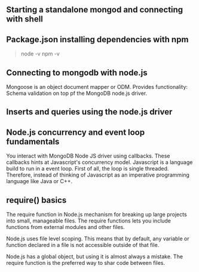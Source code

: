 ## Starting a standalone mongod and connecting with shell


## Package.json installing dependencies with npm
> node -v
> npm -v

## Connecting to mongodb with node.js
Mongoose is an object document mapper or ODM.
Provides functionality: Schema validation on top pf the MongoDB node.js driver.


## Inserts and queries using the node.js driver

## Node.js concurrency and event loop fundamentals
You interact with MongoDB Node JS driver using callbacks.
These callbacks hints at Javascript's concurrency model.
Javascript is a language build to run in a event loop.
First of all, the loop is single threaded.
Therefore, instead of thinking of Javascript as an imperative programming language like Java or C++.

## require() basics
The require function in Node.js mechanism for breaking up large projects into small, manageable files.
The require functions lets you include functions from external modules and other files.

Node.js uses file level scoping. This means that by default, any variable or function declared in a file is not accessible outside of that file.

Node.js has a global object, but using it is almost always a mistake.
The require function is the preferred way to shar code between files.